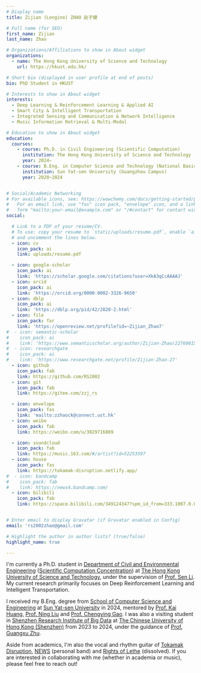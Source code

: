 ```yaml
---
# Display name
title: Zijian (Longino) ZHAO 赵子健

# Full name (for SEO)
first_name: Zijian
last_name: Zhao

# Organizations/Affiliations to show in About widget
organizations:
  - name: The Hong Kong University of Science and Technology
    url: https://hkust.edu.hk/

# Short bio (displayed in user profile at end of posts)
bio: PhD Student in HKUST

# Interests to show in About widget
interests:
  - Deep Learning & Reinforcement Learning & Applied AI
  - Smart City & Intelligent Transportation
  - Integrated Sensing and Communication & Network Intelligence
  - Music Information Retrieval & Multi-Modal

# Education to show in About widget
education:
  courses:
    - course: Ph.D. in Civil Engineering (Scientific Computation)
      institution: The Hong Kong University of Science and Technology (Clearwater Bay Campus, Hong Kong)
      year: 2024~
    - course: B.Eng. in Computer Science and Technology (National Basic Subject Talent Training Plan)
      institution: Sun Yat-sen University (Guangzhou Campus)
      year: 2020~2024


# Social/Academic Networking
# For available icons, see: https://wowchemy.com/docs/getting-started/page-builder/#icons
#   For an email link, use "fas" icon pack, "envelope" icon, and a link in the
#   form "mailto:your-email@example.com" or "/#contact" for contact widget.
social:

  # Link to a PDF of your resume/CV.
  # To use: copy your resume to `static/uploads/resume.pdf`, enable `ai` icons in `params.yaml`,
  # and uncomment the lines below.
  - icon: cv
    icon_pack: ai
    link: uploads/resume.pdf

  - icon: google-scholar
    icon_pack: ai
    link: 'https://scholar.google.com/citations?user=XkA3qCcAAAAJ'
  - icon: orcid
    icon_pack: ai
    link: 'https://orcid.org/0000-0002-3326-9650'
  - icon: dblp
    icon_pack: ai
    link: 'https://dblp.org/pid/42/2820-2.html'
  - icon: file
    icon_pack: far
    link: 'https://openreview.net/profile?id=~Zijian_Zhao7'
#  - icon: semantic-scholar
#    icon_pack: ai
#    link: 'https://www.semanticscholar.org/author/Zijian-Zhao/2276001508'
#  - icon: researchgate
#    icon_pack: ai
#    link: 'https://www.researchgate.net/profile/Zijian-Zhao-27'
  - icon: github
    icon_pack: fab
    link: https://github.com/RS2002
  - icon: git
    icon_pack: fab
    link: https://gitee.com/zzj_rs

  - icon: envelope
    icon_pack: fas
    link: 'mailto:zzhaock@connect.ust.hk'
  - icon: weibo
    icon_pack: fab
    link: https://weibo.com/u/3829716889

  - icon: soundcloud
    icon_pack: fab
    link: https://music.163.com/#/artist?id=52253597
  - icon: house
    icon_pack: fas
    link: https://tokamak-disruption.netlify.app/
#  - icon: bandcamp
#    icon_pack: fab
#    link: https://news4.bandcamp.com/
  - icon: bilibili
    icon_pack: fab
    link: https://space.bilibili.com/349124347?spm_id_from=333.1007.0.0


# Enter email to display Gravatar (if Gravatar enabled in Config)
email: 'rs2002zhao@gmail.com'

# Highlight the author in author lists? (true/false)
highlight_name: true

---
```


I'm currently a Ph.D. student in [Department of Civil and Environmental Engineering](https://www.ce.ust.hk/) ([Scientific Computation Concentration](http://www.csc.ust.hk/scc/)) at [The Hong Kong University of Science and Technology](https://hkust.edu.hk/), under the supervision of [Prof. Sen Li](https://www.smartcityhkust.com/). My current research primarily focuses on Deep Reinforcement Learning and Intelligent Transportation.

I received my B.Eng. degree from [School of Computer Science and Engineering](https://cse.sysu.edu.cn/) at [Sun Yat-sen University](https://www.sysu.edu.cn/) in 2024, mentored by [Prof. Kai Huang](https://cse.sysu.edu.cn/content/2466), [Prof. Ning Liu](https://cse.sysu.edu.cn/node/2495) and [Prof. Chengying Gao](https://cse.sysu.edu.cn/content/2537). I was also a visiting student in [Shenzhen Research Institute of Big Data](http://www.sribd.cn/) at [The Chinese University of Hong Kong (Shenzhen)](https://www.cuhk.edu.cn/zh-hans)  from 2023 to 2024, under the guidance of [Prof. Guangxu Zhu](https://sites.google.com/view/guangxuzhu).

Aside from academics, I'm also the vocal and rhythm guitar of [Tokamak Disruption](https://tokamak-disruption.netlify.app/), [NEWS](https://music.163.com/#/artist?id=52253597) (personal band) and [Rights of Lethe](https://music.163.com/#/artist?id=52435898) (dissolved). If you are interested in collaborating with me (whether in academia or music), please feel free to reach out!
